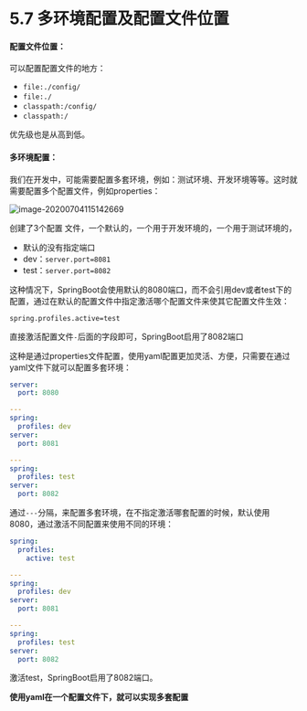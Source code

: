 # 5.7 多环境配置及配置文件位置

#### 配置文件位置：

可以配置配置文件的地方：

- `file:./config/`
- `file:./`
- `classpath:/config/`
- `classpath:/`

优先级也是从高到低。



#### 多环境配置：

我们在开发中，可能需要配置多套环境，例如：测试环境、开发环境等等。这时就需要配置多个配置文件，例如properties：

![image-20200704115142669](https://images.shiguangping.com/imgs/20200704115142.png)

创建了3个配置 文件，一个默认的，一个用于开发环境的，一个用于测试环境的，

- 默认的没有指定端口
- dev：`server.port=8081`
- test：`server.port=8082`

这种情况下，SpringBoot会使用默认的8080端口，而不会引用dev或者test下的配置，通过在默认的配置文件中指定激活哪个配置文件来使其它配置文件生效：

```properties
spring.profiles.active=test
```

直接激活配置文件`-`后面的字段即可，SpringBoot启用了8082端口



这种是通过properties文件配置，使用yaml配置更加灵活、方便，只需要在通过yaml文件下就可以配置多套环境：

```yaml
server:
  port: 8080

---
spring:
  profiles: dev
server:
  port: 8081

---
spring:
  profiles: test
server:
  port: 8082
```

通过`---`分隔，来配置多套环境，在不指定激活哪套配置的时候，默认使用8080，通过激活不同配置来使用不同的环境：

```yaml
spring:
  profiles:
    active: test

---
spring:
  profiles: dev
server:
  port: 8081

---
spring:
  profiles: test
server:
  port: 8082
```

激活test，SpringBoot启用了8082端口。

**使用yaml在一个配置文件下，就可以实现多套配置**

